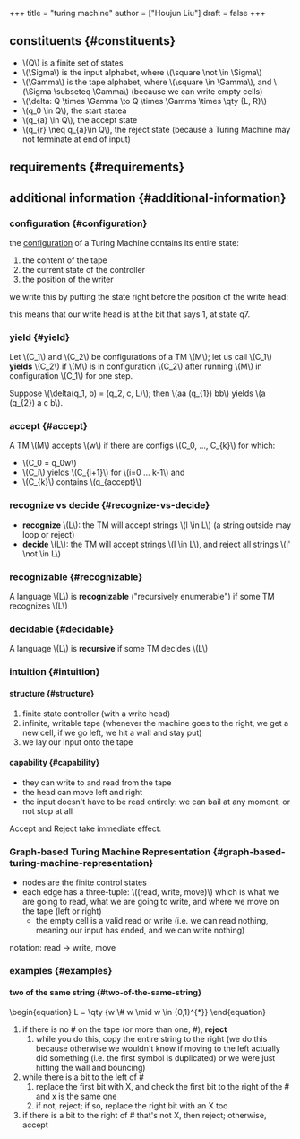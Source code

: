 +++
title = "turing machine"
author = ["Houjun Liu"]
draft = false
+++

## constituents {#constituents}

-   \\(Q\\) is a finite set of states
-   \\(\Sigma\\) is the input alphabet, where \\(\square \not \in \Sigma\\)
-   \\(\Gamma\\) is the tape alphabet, where \\(\square \in \Gamma\\), and \\(\Sigma \subseteq \Gamma\\) (because we can write empty cells)
-   \\(\delta: Q \times \Gamma \to Q \times \Gamma \times \qty {L, R}\\)
-   \\(q\_0 \in Q\\), the start statea
-   \\(q\_{a} \in Q\\), the accept state
-   \\(q\_{r} \neq q\_{a}\in Q\\), the reject state (because a Turing Machine may not terminate at end of input)


## requirements {#requirements}


## additional information {#additional-information}


### configuration {#configuration}

the [configuration](#configuration) of a Turing Machine contains its entire state:

1.  the content of the tape
2.  the current state of the controller
3.  the position of the writer

we write this by putting the state right before the position of the write head:

this means that our write head is at the bit that says 1, at state q7.


### yield {#yield}

Let \\(C\_1\\) and \\(C\_2\\) be configurations of a TM \\(M\\); let us call \\(C\_1\\) **yields** \\(C\_2\\) if \\(M\\) is in configuration \\(C\_2\\) after running \\(M\\) in configuration \\(C\_1\\) for one step.

Suppose \\(\delta(q\_1, b) = (q\_2, c, L)\\); then \\(aa (q\_{1}) bb\\) yields \\(a (q\_{2}) a c b\\).


### accept {#accept}

A TM \\(M\\) accepts \\(w\\) if there are configs \\(C\_0, ..., C\_{k}\\) for which:

-   \\(C\_0 = q\_0w\\)
-   \\(C\_i\\) yields \\(C\_{i+1}\\) for \\(i=0 ... k-1\\) and
-   \\(C\_{k}\\) contains \\(q\_{accept}\\)


### recognize vs decide {#recognize-vs-decide}

-   **recognize** \\(L\\): the TM will accept strings \\(l \in L\\) (a string outside may loop or reject)
-   **decide** \\(L\\): the TM will accept strings \\(l \in L\\), and reject all strings \\(l' \not \in L\\)


### recognizable {#recognizable}

A language \\(L\\) is **recognizable** ("recursively enumerable") if some TM recognizes \\(L\\)


### decidable {#decidable}

A language \\(L\\) is **recursive** if some TM decides \\(L\\)


### intuition {#intuition}


#### structure {#structure}

1.  finite state controller (with a write head)
2.  infinite, writable tape (whenever the machine goes to the right, we get a new cell, if we go left, we hit a wall and stay put)
3.  we lay our input onto the tape


#### capability {#capability}

-   they can write to and read from the tape
-   the head can move left and right
-   the input doesn't have to be read entirely: we can bail at any moment, or not stop at all

Accept and Reject take immediate effect.


### Graph-based Turing Machine Representation {#graph-based-turing-machine-representation}

-   nodes are the finite control states
-   each edge has a three-tuple: \\((read, write, move)\\) which is what we are going to read, what we are going to write, and where we move on the tape (left or right)
    -   the empty cell is a valid read or write (i.e. we can read nothing, meaning our input has ended, and we can write nothing)

notation: read -&gt; write, move


### examples {#examples}


#### two of the same string {#two-of-the-same-string}

\begin{equation}
L = \qty {w \\# w \mid w \in {0,1}^{\*}}
\end{equation}

1.  if there is no # on the tape (or more than one, #), **reject**
    1.  while you do this, copy the entire string to the right (we do this because otherwise we wouldn't know if moving to the left actually did something (i.e. the first symbol is duplicated) or we were just hitting the wall and bouncing)
2.  while there is a bit to the left of #
    1.  replace the first bit with X, and check the first bit to the right of the # and x is the same one
    2.  if not, reject; if so, replace the right bit with an X too
3.  if there is a bit to the right of # that's not X, then reject; otherwise, accept
